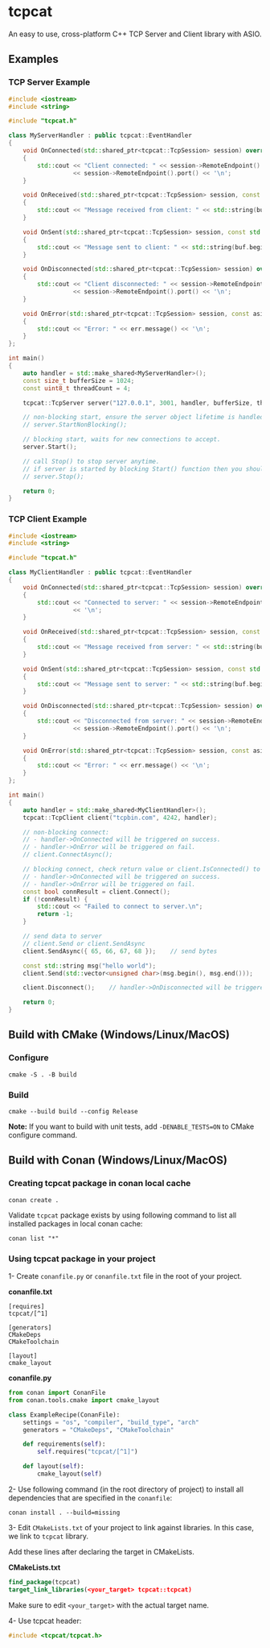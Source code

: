 # tcpcat
An easy to use, cross-platform C++ TCP Server and Client library with ASIO.

## Examples
### TCP Server Example
~~~cpp
#include <iostream>
#include <string>

#include "tcpcat.h"

class MyServerHandler : public tcpcat::EventHandler
{
    void OnConnected(std::shared_ptr<tcpcat::TcpSession> session) override
    {
        std::cout << "Client connected: " << session->RemoteEndpoint().address().to_string() << " : "
                  << session->RemoteEndpoint().port() << '\n';
    }

    void OnReceived(std::shared_ptr<tcpcat::TcpSession> session, const std::vector<unsigned char> &buf, size_t bytes) override
    {
        std::cout << "Message received from client: " << std::string(buf.begin(), buf.begin() + bytes) << '\n';
    }

    void OnSent(std::shared_ptr<tcpcat::TcpSession> session, const std::vector<unsigned char> &buf, size_t bytes) override
    {
        std::cout << "Message sent to client: " << std::string(buf.begin(), buf.begin() + bytes) << '\n';
    }

    void OnDisconnected(std::shared_ptr<tcpcat::TcpSession> session) override
    {
        std::cout << "Client disconnected: " << session->RemoteEndpoint().address().to_string() << " : "
                  << session->RemoteEndpoint().port() << '\n';
    }

    void OnError(std::shared_ptr<tcpcat::TcpSession> session, const asio::error_code &err) override
    {
        std::cout << "Error: " << err.message() << '\n';
    }
};

int main()
{
    auto handler = std::make_shared<MyServerHandler>();
    const size_t bufferSize = 1024;
    const uint8_t threadCount = 4;

    tcpcat::TcpServer server("127.0.0.1", 3001, handler, bufferSize, threadCount);

    // non-blocking start, ensure the server object lifetime is handled when using this.
    // server.StartNonBlocking();

    // blocking start, waits for new connections to accept.
    server.Start();

    // call Stop() to stop server anytime.
    // if server is started by blocking Start() function then you should call Stop() from a different thread.
    // server.Stop();

    return 0;
}
~~~

### TCP Client Example
~~~cpp
#include <iostream>
#include <string>

#include "tcpcat.h"

class MyClientHandler : public tcpcat::EventHandler
{
    void OnConnected(std::shared_ptr<tcpcat::TcpSession> session) override
    {
        std::cout << "Connected to server: " << session->RemoteEndpoint().address().to_string() << " : " << session->RemoteEndpoint().port()
                  << '\n';
    }

    void OnReceived(std::shared_ptr<tcpcat::TcpSession> session, const std::vector<unsigned char> &buf, size_t bytes) override
    {
        std::cout << "Message received from server: " << std::string(buf.begin(), buf.begin() + bytes) << '\n';
    }

    void OnSent(std::shared_ptr<tcpcat::TcpSession> session, const std::vector<unsigned char> &buf, size_t bytes) override
    {
        std::cout << "Message sent to server: " << std::string(buf.begin(), buf.begin() + bytes) << '\n';
    }

    void OnDisconnected(std::shared_ptr<tcpcat::TcpSession> session) override
    {
        std::cout << "Disconnected from server: " << session->RemoteEndpoint().address().to_string() << " : "
                  << session->RemoteEndpoint().port() << '\n';
    }

    void OnError(std::shared_ptr<tcpcat::TcpSession> session, const asio::error_code &err) override
    {
        std::cout << "Error: " << err.message() << '\n';
    }
};

int main()
{
    auto handler = std::make_shared<MyClientHandler>();
    tcpcat::TcpClient client("tcpbin.com", 4242, handler);

    // non-blocking connect:
    // - handler->OnConnected will be triggered on success.
    // - handler->OnError will be triggered on fail.
    // client.ConnectAsync();

    // blocking connect, check return value or client.IsConnected() to verify connection.
    // - handler->OnConnected will be triggered on success.
    // - handler->OnError will be triggered on fail.
    const bool connResult = client.Connect();
    if (!connResult) {
        std::cout << "Failed to connect to server.\n";
        return -1;
    }

    // send data to server
    // client.Send or client.SendAsync
    client.SendAsync({ 65, 66, 67, 68 });    // send bytes

    const std::string msg("hello world");
    client.Send(std::vector<unsigned char>(msg.begin(), msg.end()));    // send string

    client.Disconnect();    // handler->OnDisconnected will be triggered.

    return 0;
}
~~~

## Build with CMake (Windows/Linux/MacOS)
### Configure
~~~shell
cmake -S . -B build
~~~

### Build
~~~shell
cmake --build build --config Release
~~~

**Note:** If you want to build with unit tests, add `-DENABLE_TESTS=ON` to CMake configure command.

## Build with Conan (Windows/Linux/MacOS)
### Creating tcpcat package in conan local cache
~~~shell
conan create .
~~~
Validate `tcpcat` package exists by using following command to list all installed packages in local conan cache:
```
conan list "*"
```
### Using tcpcat package in  your project
1- Create `conanfile.py` or `conanfile.txt` file in the root of your project.

**conanfile.txt**
```
[requires]
tcpcat/[^1]

[generators]
CMakeDeps
CMakeToolchain

[layout]
cmake_layout
```

**conanfile.py**
```python
from conan import ConanFile
from conan.tools.cmake import cmake_layout

class ExampleRecipe(ConanFile):
    settings = "os", "compiler", "build_type", "arch"
    generators = "CMakeDeps", "CMakeToolchain"

    def requirements(self):
        self.requires("tcpcat/[^1]")

    def layout(self):
        cmake_layout(self)
```

2- Use following command (in the root directory of project) to install all dependencies that are specified in the `conanfile`:
```
conan install . --build=missing
```

3- Edit `CMakeLists.txt` of your project to link against libraries. In this case, we link to `tcpcat` library.

Add these lines after declaring the target in CMakeLists.

**CMakeLists.txt**
```cmake
find_package(tcpcat)
target_link_libraries(<your_target> tcpcat::tcpcat)
```

Make sure to edit `<your_target>` with the actual target name.

4- Use tcpcat header:
```cpp
#include <tcpcat/tcpcat.h>
```

